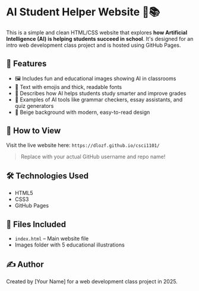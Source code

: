 # AI Student Helper Website 🧠📚

This is a simple and clean HTML/CSS website that explores **how Artificial Intelligence (AI) is helping students succeed in school**. It's designed for an intro web development class project and is hosted using GitHub Pages.

## 🌟 Features

* 🖼️ Includes fun and educational images showing AI in classrooms
* 💬 Text with emojis and thick, readable fonts
* 🧠 Describes how AI helps students study smarter and improve grades
* 🎯 Examples of AI tools like grammar checkers, essay assistants, and quiz generators
* 🎨 Beige background with modern, easy-to-read design

## 🚀 How to View

Visit the live website here:
`https://dlozf.github.io/csci1101/`

> Replace with your actual GitHub username and repo name!

## 🛠️ Technologies Used

* HTML5
* CSS3
* GitHub Pages

## 📁 Files Included

* `index.html` – Main website file
* Images folder with 5 educational illustrations

## ✍️ Author

Created by \[Your Name] for a web development class project in 2025.
